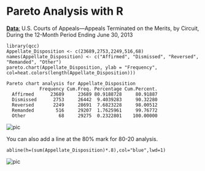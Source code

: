 Pareto Analysis with R
============================

[**Data**:](http://www.uscourts.gov/uscourts/Statistics/StatisticalTablesForTheFederalJudiciary/2013/june/B05Jun13.pdf) U.S.	Courts	of	Appeals—Appeals	Terminated	on	the	Merits,	by	Circuit, 
During	the	12-Month	Period	Ending	June	30,	2013

```{r}
library(qcc)
Appellate_Disposition <- c(23689,2753,2249,516,68)
names(Appellate_Disposition) <- c("Affirmed", "Dismissed", "Reversed", "Remanded", "Other")
pareto.chart(Appellate_Disposition, ylab = "Frequency", col=heat.colors(length(Appellate_Disposition)))
```

```
Pareto chart analysis for Appellate_Disposition
            Frequency Cum.Freq. Percentage Cum.Percent.
  Affirmed      23689     23689 80.9188728     80.91887
  Dismissed      2753     26442  9.4039283     90.32280
  Reversed       2249     28691  7.6823228     98.00512
  Remanded        516     29207  1.7625961     99.76772
  Other            68     29275  0.2322801    100.00000
```

![pic](http://patellis.files.wordpress.com/2014/04/rplot.png)

You can also add a line at the 80% mark for 80-20 analysis.
```{r}
abline(h=(sum(Appellate_Disposition)*.8),col="blue",lwd=1) 
```

![pic](http://patellis.files.wordpress.com/2014/04/rplot01.png)

